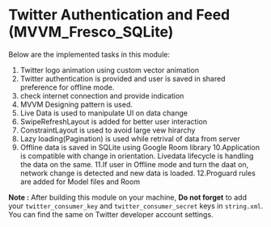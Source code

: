 # Twitter Authentication and Feed (MVVM_Fresco_SQLite)

Below are the implemented tasks in this module:
1. Twitter logo animation using custom vector animation
2. Twitter authentication is provided and user is saved in shared preference for offline mode.
3. check internet connection and provide indication
4. MVVM Designing pattern is used.
5. Live Data is used to manipulate UI on data change
6. SwipeRefreshLayout is added for better user interaction
7. ConstraintLayout is used to avoid large vew hirarchy
8. Lazy loading(Pagination) is used while retrival of data from server
9. Offline data is saved in SQLite using Google Room library
10.Application is compatible with change in orientation. Livedata lifecycle is handling the data on the same.
11.If user in Offline mode and turn the daat on, network change is detected and new data is loaded.
12.Proguard rules are added for Model files and Room


<b>Note :</b> After building this module on your machine, <b>Do not forget</b> to add your `twitter_consumer_key` and `twitter_consumer_secret` keys in `string.xml`. You can find the same on Twitter developer account settings.
